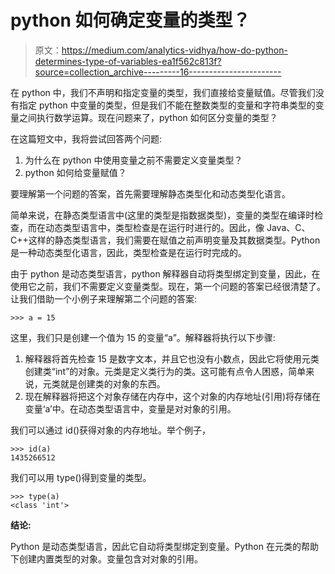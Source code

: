 # python 如何确定变量的类型？

> 原文：<https://medium.com/analytics-vidhya/how-do-python-determines-type-of-variables-ea1f562c813f?source=collection_archive---------16----------------------->

在 python 中，我们不声明和指定变量的类型，我们直接给变量赋值。尽管我们没有指定 python 中变量的类型，但是我们不能在整数类型的变量和字符串类型的变量之间执行数学运算。现在问题来了，python 如何区分变量的类型？

在这篇短文中，我将尝试回答两个问题:

1.  为什么在 python 中使用变量之前不需要定义变量类型？
2.  python 如何给变量赋值？

要理解第一个问题的答案，首先需要理解静态类型化和动态类型化语言。

简单来说，在静态类型语言中(这里的类型是指数据类型)，变量的类型在编译时检查，而在动态类型语言中，类型检查是在运行时进行的。因此，像 Java、C、C++这样的静态类型语言，我们需要在赋值之前声明变量及其数据类型。Python 是一种动态类型化语言，因此，类型检查是在运行时完成的。

由于 python 是动态类型语言，python 解释器自动将类型绑定到变量，因此，在使用它之前，我们不需要定义变量类型。现在，第一个问题的答案已经很清楚了。让我们借助一个小例子来理解第二个问题的答案:

```
>>> a = 15
```

这里，我们只是创建一个值为 15 的变量“a”。解释器将执行以下步骤:

1.  解释器将首先检查 15 是数字文本，并且它也没有小数点，因此它将使用元类创建类“int”的对象。元类是定义类行为的类。这可能有点令人困惑，简单来说，元类就是创建类的对象的东西。
2.  现在解释器将把这个对象存储在内存中，这个对象的内存地址(引用)将存储在变量‘a’中。在动态类型语言中，变量是对对象的引用。

我们可以通过 id()获得对象的内存地址。举个例子，

```
>>> id(a)
1435266512
```

我们可以用 type()得到变量的类型。

```
>>> type(a)
<class 'int'>
```

**结论:**

Python 是动态类型语言，因此它自动将类型绑定到变量。Python 在元类的帮助下创建内置类型的对象。变量包含对对象的引用。